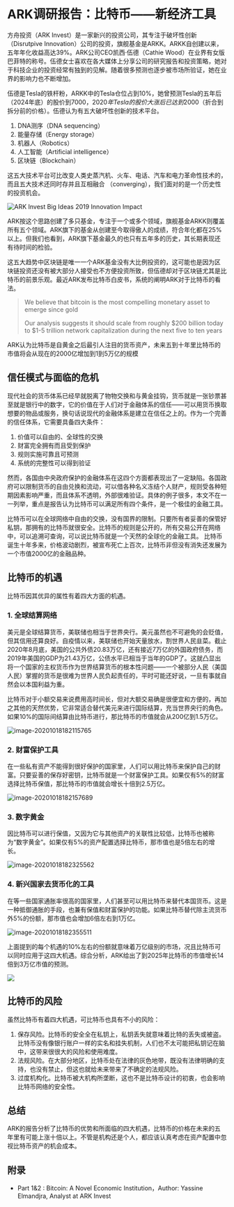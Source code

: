 # ARK调研报告：比特币——新经济工具

方舟投资（ARK Invest）是一家新兴的投资公司，其专注于破坏性创新（Disrutpive Innovation）公司的投资，旗舰基金是ARKK。ARKK自创建以来，五年年化收益高达39%。ARK公司CEO凯西·伍德（Cathie Wood）在业界有女版巴菲特的称号。伍德女士喜欢在各大媒体上分享公司的研究报告和投资策略，她对于科技企业的投资经常有独到的见解。随着很多预测也逐步被市场所验证，她在业界的影响力也不断增加。

伍德是Tesla的铁杆粉，ARKK中的Tesla仓位占到10%，她曾预测Tesla的五年后（2024年底）的股价到$7000，2020年Tesla的股价大涨后已达到$2000（折合到拆分前的价格）。伍德认为有五大破坏性创新的技术平台。

1. DNA测序（DNA sequencing）
2. 能量存储（Energy storage）
3. 机器人（Robotics）
4. 人工智能（Artificial intelligence）
5. 区块链（Blockchain）

这五大技术平台可比改变人类史蒸汽机、火车、电话、汽车和电力革命性技术的，而且五大技术还同时存并且互相融合 （converging），我们面对的是一个历史性的投资机会。

![ARK Invest Big Ideas 2019 Innovation Impact](https://ark-invest.com/wp-content/uploads/2019/01/ARK-Invest-Big-Ideas-2019-Innovation-Impact.png)

ARK按这个思路创建了多只基金，专注于一个或多个领域，旗舰基金ARKK则覆盖所有五个领域。ARK旗下的基金从创建至今取得傲人的成绩，符合年化都在25%以上。但我们也看到，ARK旗下基金最久的也只有五年多的历史，其长期表现还有待时间的检验。

这五大趋势中区块链是唯一一个ARK基金没有大比例投资的，这可能也是因为区块链投资还没有被大部分人接受也不方便投资所致，但伍德却对于区块链尤其是比特币的前景乐观。最近ARK发布比特币白皮书，系统的阐明ARK对于比特币的看法。

> We believe that bitcoin is the most compelling monetary asset to emerge since gold
>
> Our analysis suggests it should scale from roughly $200 billion today to $1-5 trillion network capitalization during the next five to ten years

ARK认为比特币是自黄金之后最引人注目的货币资产，未来五到十年里比特币的市值将会从现在的2000亿增加到1到5万亿的规模

## 信任模式与面临的危机

现代社会的货币体系已经早就脱离了物物交换和与黄金挂钩，货币就是一张钞票甚至就是银行中的数字，它的价值在于人们对于金融体系的信任——可以用货币换取想要的物品或服务，换句话说现代的金融体系是建立在信任之上的。作为一个完善的信任体系，它需要具备四大条件：

1. 价值可以自由的、全球性的交换
2. 财富完全拥有而且受到保护
3. 规则实施可靠且可预测
4. 系统的完整性可以得到验证

然而，各国由中央政府保护的金融体系在这四个方面都表现出了一定缺陷。各国政府可以限制货币的自由兑换和流动，可以借各种名义冻结个人财产，规则受各种短期因素影响严重，而且体系不透明，外部很难验证。具体的例子很多，本文不在一一列举，重点是报告认为比特币可以满足所有四个条件，是一个极佳的金融工具。

比特币可以在全球网络中自由的交换，没有国界的限制。只要所有者妥善的保管好私钥，那拥有的比特币就很安全。比特币的规则是公开的，所有交易公开在网络中，可以追溯可查询，可以说比特币就是一个天然的全球化的金融工具。 比特币诞生十年多来，价格波动剧烈，被宣布死亡上百次，比特币非但没有消失还发展为一个市值2000亿的金融品种。

## 比特币的机遇

比特币因其优异的属性有着四大方面的机遇。

### 1. 全球结算网络

美元是全球结算货币，美联储也相当于世界央行。美元虽然也不可避免的会贬值，但其信用还算良好。自疫情以来，美联储也开始天量放水，割世界人民韭菜。截止2020年8月底，美国的公共外债20.83万亿，还有接近7万亿的外国政府债务，而2019年美国的GDP为21.43万亿，公债水平已相当于当年的GDP了。这就凸显出将一个国家的主权货币作为世界结算货币的根本性问题——一个被部分人民（美国人民）掌握的货币是很难为世界人民负起责任的，平时可能还好说，一旦有事就自然会以本国利益为重。

比特币对于小额交易来说费用高时间长，但对大额交易确是很便宜和方便的，再加之其他的天然优势，它非常适合替代美元来进行国际结算，充当世界央行的角色。如果10%的国际间结算由比特币进行，那比特币的市值就会从200亿到1.5万亿。

![image-20201018182115765](images/image-20201018182115765.png)

### 2. 财富保护工具

在一些私有资产不能得到很好保护的国家里，人们可以用比特币来保护自己的财富。只要妥善的保存好密钥，比特币就是一个财富保护工具。如果仅有5%的财富选择比特币保值，那比特币的市值就会增长十倍到2.5万亿。

![image-20201018182157689](images/image-20201018182157689.png)

### 3. 数字黄金

因比特币可以进行保值，又因为它与其他资产的关联性比较低，比特币也被称为“数字黄金”。如果仅有5%的资产配置选择比特币，那市值也是5倍左右的增长。

![image-20201018182325562](images/image-20201018182325562.png)

### 4. 新兴国家去货币化的工具

在等一些国家通胀率很高的国家里，人们甚至可以用比特币来替代本国货币。这是一种抵御通胀的手段，也兼有保值和财富保护的功能。如果比特币替代除主流货币外5%的份额，那市值也会增加6倍左右到1万亿。

![image-20201018182355511](images/image-20201018182355511.png)

上面提到的每个机遇的10%左右的份额就意味着万亿级别的市场，况且比特币可以同时应用于这四大机遇。综合分析，ARK给出了到2025年比特币的市值增长14倍到3万亿市值的预测。

![](images/image-20201018181654757.png)



## 比特币的风险

虽然比特币有着四大机遇，可比特币也具有不小的风险：

1. 保存风险。比特币的安全全在私钥上，私钥丢失就意味着比特的丢失或被盗。比特币没有像银行账户一样的实名和挂失机制，人们也不太可能把私钥记在脑中，这带来很很大的风险和使用难度。
2. 法规风险。在大部分地区，比特币处在法律的灰色地带，既没有法律明确的支持，也没有禁止，但这也就给未来带来了不确定的法规风险。
3. 过度机构化。比特币被大机构所垄断，这也不是比特币设计的初衷，也会影响比特币网络的安全性。

## 总结

ARK的报告分析了比特币的优势和所面临的四大机遇，比特币的价格在未来的五年里有可能上涨十倍以上。不管是机构还是个人，都应该认真考虑在资产配置中忽视比特币资产的机会成本。

## 附录

* Part 1&2 : Bitcoin: A Novel Economic Institution，Author: Yassine Elmandjra, Analyst at ARK Invest

